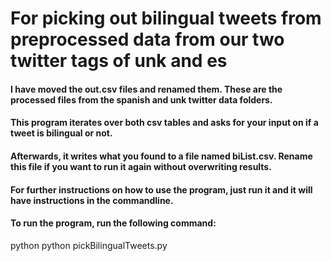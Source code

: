 # For picking out bilingual tweets from preprocessed data from our two twitter tags of unk and es

#### I have moved the out.csv files and renamed them. These are the processed files from the spanish and unk twitter data folders.
#### This program iterates over both csv tables and asks for your input on if a tweet is bilingual or not.
#### Afterwards, it writes what you found to a file named biList.csv. Rename this file if you want to run it again without overwriting results.
#### For further instructions on how to use the program, just run it and it will have instructions in the commandline.

#### To run the program, run the following command:
python python pickBilingualTweets.py